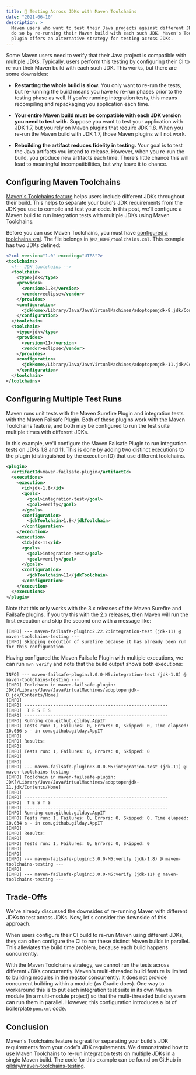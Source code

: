 ```yaml
---
title: 🦉 Testing Across JDKs with Maven Toolchains
date: "2021-06-10"
description: >
  Maven users who want to test their Java projects against different JDKs often
  do so by re-running their Maven build with each such JDK. Maven's Toolchains
  plugin offers an alternative strategy for testing across JDKs.
---
```


Some Maven users need to verify that their Java project is compatible with
multiple JDKs. Typically, users perform this testing by configuring their CI to
re-run their Maven build with each such JDK. This works, but there are some
downsides:

- **Restarting the whole build is slow.** You only want to re-run the tests, but
  re-running the build means you have to re-run phases prior to the testing
  phase as well. If you're running integration tests, this means recompiling and
  repackaging you application each time.

- **Your entire Maven build must be compatible with each JDK version you need to
  test with.** Suppose you want to test your application with JDK 1.7, but you
  rely on Maven plugins that require JDK 1.8. When you re-run the Maven build
  with JDK 1.7, those Maven plugins will not work.

- **Rebuilding the artifact reduces fidelity in testing.** Your goal is to test
  the Java artifacts you intend to release. However, when you re-run the build,
  you produce new artifacts each time. There's little chance this will lead to
  meaningful incompatibilities, but why leave it to chance.

## Configuring Maven Toolchains

[Maven's Toolchains feature](https://maven.apache.org/guides/mini/guide-using-toolchains.html)
helps users include different JDKs throughout their build. This helps to
separate your build's JDK requirements from the JDK you use to compile and test
your code. In this post, we'll configure a Maven build to run integration tests
with multiple JDKs using Maven Toolchains.

Before you can use Maven Toolchains, you must have
[configured a toolchains.xml](https://maven.apache.org/ref/3.8.1/maven-core/toolchains.html).
The file belongs in `$M2_HOME/toolchains.xml`. This example has two JDKs
defined:

```xml
<?xml version="1.0" encoding="UTF8"?>
<toolchains>
  <!-- JDK toolchains -->
  <toolchain>
    <type>jdk</type>
    <provides>
      <version>1.8</version>
      <vendor>eclipse</vendor>
    </provides>
    <configuration>
      <jdkHome>/Library/Java/JavaVirtualMachines/adoptopenjdk-8.jdk/Contents/Home</jdkHome>
    </configuration>
  </toolchain>
  <toolchain>
    <type>jdk</type>
    <provides>
      <version>11</version>
      <vendor>eclipse</vendor>
    </provides>
    <configuration>
      <jdkHome>/Library/Java/JavaVirtualMachines/adoptopenjdk-11.jdk/Contents/Home</jdkHome>
    </configuration>
  </toolchain>
</toolchains>
```

## Configuring Multiple Test Runs

Maven runs unit tests with the Maven Surefire Plugin and integration tests with
the Maven Failsafe Plugin. Both of these plugins work with the Maven Toolchains
feature, and both may be configured to run the test suite multiple times with
different JDKs.

In this example, we'll configure the Maven Failsafe Plugin to run integration
tests on JDKs 1.8 and 11. This is done by adding two distinct executions to the
plugin (distinguished by the execution ID) that use different toolchains.

```xml
<plugin>
  <artifactId>maven-failsafe-plugin</artifactId>
  <executions>
    <execution>
      <id>jdk-1.8</id>
      <goals>
        <goal>integration-test</goal>
        <goal>verify</goal>
      </goals>
      <configuration>
        <jdkToolchain>1.8</jdkToolchain>
      </configuration>
    </execution>
    <execution>
      <id>jdk-11</id>
      <goals>
        <goal>integration-test</goal>
        <goal>verify</goal>
      </goals>
      <configuration>
        <jdkToolchain>11</jdkToolchain>
      </configuration>
    </execution>
  </executions>
</plugin>
```

Note that this only works with the 3.x releases of the Maven Surefire and
Failsafe plugins. If you try this with the 2.x releases, then Maven will run the
first execution and skip the second one with a message like:

```
[INFO] --- maven-failsafe-plugin:2.22.2:integration-test (jdk-11) @ maven-toolchains-testing ---
[INFO] Skipping execution of surefire because it has already been run for this configuration
```

Having configured the Maven Failsafe Plugin with multiple executions, we can run
`mvn verify` and note that the build output shows both executions:

```
INFO] --- maven-failsafe-plugin:3.0.0-M5:integration-test (jdk-1.8) @ maven-toolchains-testing ---
[INFO] Toolchain in maven-failsafe-plugin: JDK[/Library/Java/JavaVirtualMachines/adoptopenjdk-8.jdk/Contents/Home]
[INFO]
[INFO] -------------------------------------------------------
[INFO]  T E S T S
[INFO] -------------------------------------------------------
[INFO] Running com.github.gilday.AppIT
[INFO] Tests run: 1, Failures: 0, Errors: 0, Skipped: 0, Time elapsed: 10.036 s - in com.github.gilday.AppIT
[INFO]
[INFO] Results:
[INFO]
[INFO] Tests run: 1, Failures: 0, Errors: 0, Skipped: 0
[INFO]
[INFO]
[INFO] --- maven-failsafe-plugin:3.0.0-M5:integration-test (jdk-11) @ maven-toolchains-testing ---
[INFO] Toolchain in maven-failsafe-plugin: JDK[/Library/Java/JavaVirtualMachines/adoptopenjdk-11.jdk/Contents/Home]
[INFO]
[INFO] -------------------------------------------------------
[INFO]  T E S T S
[INFO] -------------------------------------------------------
[INFO] Running com.github.gilday.AppIT
[INFO] Tests run: 1, Failures: 0, Errors: 0, Skipped: 0, Time elapsed: 10.034 s - in com.github.gilday.AppIT
[INFO]
[INFO] Results:
[INFO]
[INFO] Tests run: 1, Failures: 0, Errors: 0, Skipped: 0
[INFO]
[INFO]
[INFO] --- maven-failsafe-plugin:3.0.0-M5:verify (jdk-1.8) @ maven-toolchains-testing ---
[INFO]
[INFO] --- maven-failsafe-plugin:3.0.0-M5:verify (jdk-11) @ maven-toolchains-testing ---
```

## Trade-Offs

We've already discussed the downsides of re-running Maven with different JDKs to
test across JDKs. Now, let's consider the downside of this approach.

When users configure their CI build to re-run Maven using different JDKs, they
can often configure the CI to run these distinct Maven builds in parallel. This
alleviates the build time problem, because each build happens concurrently.

With the Maven Toolchains strategy, we cannot run the tests across different
JDKs concurrently. Maven's multi-threaded build feature is limited to building
modules in the reactor concurrently: it does not provide concurrent building
within a module (as Gradle does). One way to workaround this is to put each
integration test suite in its own Maven module (in a multi-module project) so
that the multi-threaded build system can run them in parallel. However, this
configuration introduces a lot of boilerplate `pom.xml` code.

## Conclusion

Maven's Toolchains feature is great for separating your build's JDK requirements
from your code's JDK requirements. We demonstrated how to use Maven Toolchains
to re-run integration tests on multiple JDKs in a single Maven build. The code
for this example can be found on GitHub in
[gilday/maven-toolchains-testing](https://github.com/gilday/maven-toolchains-testing).
